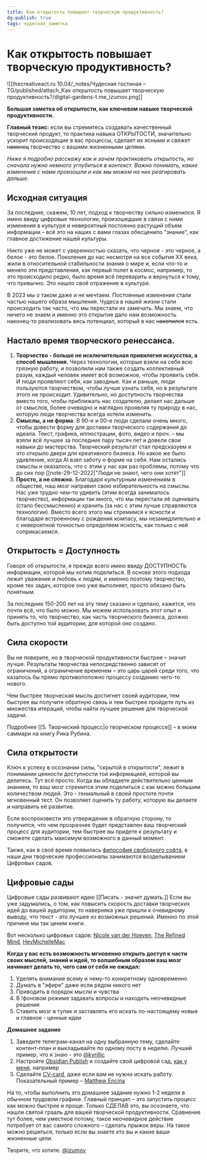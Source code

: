 ```yaml
---
title: Как открытость повышает творческую продуктивность?
dg-publish: true
tags: чудесная_заметка 
---
```

# Как открытость повышает творческую продуктивность?

![[thecreativeact.ru 10.04/_notes/Чудесная гостиная – TG/published/attach_Как открытость повышает творческую продуктивность?/digital-gardens-t.me_izumov.png]]

**Большая заметка об открытости, как ключевом навыке творческой продуктивности.**

**Главный тезис:** если вы стремитесь создавать качественный творческий продукт, то практика навыка ОТКРЫТОСТИ, значительно ускорит происходящие в вас процессы, сделает их ясными и свяжет ~~наконец~~ творчество с вашими жизненными целями.

_Ниже я подробно расскажу как и зачем практиковать открытость, но сначала нужно немного углубиться в контекст. Важно понимать, какие изменения с нами произошли и как мы можем на них реагировать дальше._

## Исходная ситуация

За последние, скажем, 10 лет, подход к творчеству сильно изменился. Я имею ввиду цифровые технологии, произошедшие в связи с ними изменения в культуре и невероятный постоянно растущий объем информации – всё это на наших с вами глазах обесценило "знание", как главное достижение нашей культуры.

Никто уже не может с уверенностью сказать, что черное - это черное, а белое - это белое. Поколения до нас несмотря на все события XX века, жили в относительной стабильности знания о мире и, если что-то и меняло эти представления, как первый полет в космос, например, то это происходило редко, было время всё переварить и вернуться к тому, что привычно. Это нашло своё отражение в культуре.

В 2023 мы о таком даже и не мечтаем. Постоянные изменения стали частью нашего образа мышления. Чудеса в нашей жизни стали происходить так часто, что мы перестали их замечать. Мы знаем, что ничего не знаем и именно это открытие дало нам возможность наконец-то реализовать весь потенциал, который в нас ~~накопился~~ есть. 

## Настало время творческого ренессанса.

1. **Творчество - больше не исключительная привилегия искусства, а способ мышления.** Через технологии, которые взяли на себя всю грязную работу, и позволили нам также создать коллективный разум, каждый человек имеет всё возможное, чтобы проявить себя. И люди проявляют себя, как заводные. Как и раньше, люди пользуются творчеством, чтобы лучше узнать себя, но в результате этого не происходит. Удивительно, но доступность творчества вместо того, чтобы приближать нас создателю, делает нас дальше от смыслов, более очевидно и наглядно проявляя ту природу в нас, которую люди творчества всегда хотели изменить.
2. **Смыслы, а не форма.** В 90-е и 00-е люди сделали очень много, чтобы довести форму для доставки творческого содержания до идеала. Текст, графика, иллюстрации, фото, видео и проч. – мы взяли всё лучшее за последние пару тысяч лет и довели свои навыки до мастерства. Творческий результат стал предсказуем и это открыло двери для креативного бизнеса. Но какое же было удивление, когда AI взял заботу о форме на себя. Нам остались смыслы и оказалось, что с этим у нас как раз проблемы, потому что до сих пор [[note-29-12-2022|"Люди не знают, чего они хотят"]]
3. **Просто, а не сложно.** Благодаря культурным изменениям в обществе, наш мозг направил свою избирательность на смыслы. Нас уже трудно чем-то удивить (этим всегда занималось творчество), информации так много, что мы перестали её оценивать (стало бессмысленно) и хранить (за нас с этим лучше справляются технологии). Вместо всего этого мы стремимся к ясности и благодаря встроенному с рождения компасу, мы незамедлительно и с невероятной точностью определяем ясность, как только с ней соприкасаемся. 

## Открытость = Доступность

Говоря об открытости, я прежде всего имею ввиду ДОСТУПНОСТЬ информации, которой мы хотим поделиться. В основе этого подхода лежит уважение и любовь к людям, и именно поэтому творчество, кроме тех задач, которое оно уже выполняет, просто обязано быть понятным. 

За последние 150-200 лет на эту тему сказано и сделано, кажется, что почти всё, что было можно. Мы можем использовать этот опыт и принять то, что творчество, как часть творческого бизнеса, должно быть доступно той аудитории, для которой оно создано.

## Сила скорости

Вы не поверите, но в творческой продуктивности быстрее – значит лучше. Результаты творчества непосредственно зависят от ограничений, а ограничение временем – это царь царей среди того, что казалось бы прямо противоположно процессу созданию чего-то нового.

Чем быстрее творческая мысль достигнет своей аудитории, тем быстрее вы получите обратную связь и тем быстрее пройдете путь из множества итераций, чтобы найти лучшее решение для творческой задачи.

Подробнее [[5. Творческий процесс|о творческом процессе]] – в моем саммари на книгу Рика Рубина.

## Сила открытости

Ключ к успеху в осознании силы, "скрытой в открытости", лежит в понимании ценности доступности той информацией, которой вы делитесь. Тут всё просто. Когда вы обладаете действительно ценным знанием, то ваш мозг стремится этим поделиться с как можно большим количеством людей. Это - гениальный в своей простоте почти мгновенный тест. Он позволяет оценить ту работу, которую вы делаете и направить её развитие.

Если воспроизвести это утверждение в обратную сторону, то получится, что чем прозрачнее будет представлен ваш творческий процесс для аудитории, тем быстрее вы придете к результату и сможете сделать максимум возможного в данный момент.

Также, как в своё время появилась [философия свободного софта](https://ru.wikipedia.org/wiki/%D0%A1%D0%B2%D0%BE%D0%B1%D0%BE%D0%B4%D0%BD%D0%BE%D0%B5_%D0%BF%D1%80%D0%BE%D0%B3%D1%80%D0%B0%D0%BC%D0%BC%D0%BD%D0%BE%D0%B5_%D0%BE%D0%B1%D0%B5%D1%81%D0%BF%D0%B5%D1%87%D0%B5%D0%BD%D0%B8%D0%B5#%D0%A4%D0%B8%D0%BB%D0%BE%D1%81%D0%BE%D1%84%D0%B8%D1%8F), в наши дни творческие профессионалы занимаются возделыванием Цифровых садов.

## Цифровые сады

Цифровые сады развивают идею [[Писать - значит думать.]] Если вы уже задумались, о том, как повысить скорость доставки творческих идей до вашей аудитории, то наверняка уже пришли к очевидному выводу, что текст - это лучшее из возможных решений. Именно по этой причине мы так ценим книги.

Вот несколько цифровых садов: [Nicole van der Hoeven](https://nicolevanderhoeven.com/), [The Refined Mind](https://refinedmind.co/), [HeyMichelleMac](https://heymichellemac.com/)

**Когда у вас есть возможность мгновенно открыть доступ к части своих мыслей, знаний и идей, то волшебным образом ваш мозг начинает делать то, чего сам от себя не ожидал:**
1. Уделять внимание всему и чему-то конкретному одновременно
2. Думать в "эфире" даже если рядом никого нет
3. Приводить в порядок мысли и чувства
4. В !фоновом режиме задавать вопросы и находить неочевидные решения
5. Ставить мозг в тупик и заставлять его искать по-настоящему новые и главное - ценные идеи

**Домашнее задание**
1. Заведите телеграм-канал на одну выбранную тему, сделайте контент-план и выкладывайте по одному посту в неделю. Лучший пример, что я знаю - это [@kyrillic](https://t.me/kyrillic)
2. Настройте [Obsidian Publish](https://obsidian.md/publish) и создайте свой цифровой сад, [как у меня](https://www.thecreativeact.ru/credits), например
3. Сделайте [CV-card](https://www.thecreativeact.ru/cv), даже если вам не нужно искать работу. Показательный пример – [Matthew Encina](https://www.matthewencina.com/)

На то, чтобы выполнить это домашнее задание нужно 1-2 недели в обычном трудовом графике. Главный принцип – это запустить процесс как можно быстрее и проще. Только СДЕЛАВ это, вы осознаете, что нашли святой грааль для вашей творческой продуктивности. Сравнение тут более, чем уместное потому, такое неочевидное действие потребует от вас самого сложного – сделать прыжок веры. На такое можно решиться, только если вы знаете кто вы и какие ваши жизненные цели.

Творите, что хотите.
[@izumov](https://t.me/izumov)
